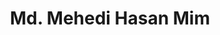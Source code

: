 ---
order: 14

title: "Md. Mehedi Hasan Mim"

draft: false

bg_image: "images/backgrounds/page-title.jpg"

image: "images/executives/md-mehedi-hasan-mim.jpg"

designation: "Graphics and Design Committee Coordinator"

contact:
  # contact item loop
  - name : "mdmehedihasanmim2022@gmail.com"
    icon : "ti-email" # icon pack : https://themify.me/themify-icons
    link : "mailto:mdmehedihasanmim2022@gmail.com"

  # contact item loop
  - name : "Md. Mehedi Hasan Mim"
    icon : "ti-facebook" # icon pack : https://themify.me/themify-icons
    link : "#"

  # contact item loop
  - name : "IEEE ID: "
    icon : "ti-world" # icon pack : https://themify.me/themify-icons
    link : "#"

# type
type: "executives"
---